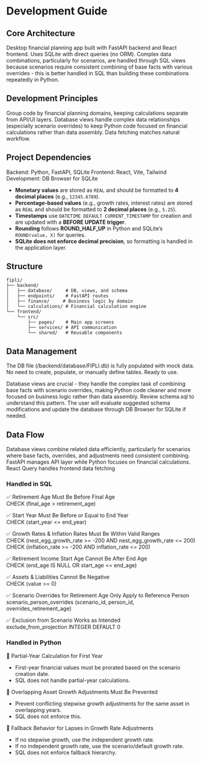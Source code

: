 # Development Guide

## Core Architecture
Desktop financial planning app built with FastAPI backend and React frontend. Uses SQLite with direct queries (no ORM). Complex data combinations, particularly for scenarios, are handled through SQL views because scenarios require consistent combining of base facts with various overrides - this is better handled in SQL than building these combinations repeatedly in Python.

## Development Principles
Group code by financial planning domains, keeping calculations separate from API/UI layers. Database views handle complex data relationships (especially scenario overrides) to keep Python code focused on financial calculations rather than data assembly. Data fetching matches natural workflow.

## Project Dependencies
Backend: Python, FastAPI, SQLite
Frontend: React, Vite, Tailwind
Development: DB Browser for SQLite


- **Monetary values** are stored as `REAL` and should be formatted to **4 decimal places** (e.g., `12345.6789`).  
- **Percentage-based values** (e.g., growth rates, interest rates) are stored as `REAL` and should be formatted to **2 decimal places** (e.g., `5.25`).  
- **Timestamps** use `DATETIME DEFAULT CURRENT_TIMESTAMP` for creation and are updated with a **BEFORE UPDATE trigger**.  
- **Rounding** follows **ROUND_HALF_UP** in Python and SQLite’s `ROUND(value, X)` for queries.  
- **SQLite does not enforce decimal precision**, so formatting is handled in the application layer.




## Structure
```
fipli/
├── backend/
│   ├── database/     # DB, views, and schema
│   ├── endpoints/    # FastAPI routes
│   ├── finance/     # Business logic by domain
│   └── calculations/ # Financial calculation engine
└── frontend/
    └── src/
        ├── pages/    # Main app screens
        ├── services/ # API communication
        └── shared/   # Reusable components
```

## Data Management
The DB file (/backend/database/FIPLI.db) is fully populated with mock data. No need to create, populate, or manually define tables. Ready to use.

Database views are crucial - they handle the complex task of combining base facts with scenario overrides, making Python code cleaner and more focused on business logic rather than data assembly. Review schema.sql to understand this pattern. The user will evaluate suggested schema modifications and update the database through DB Browser for SQLite if needed.

## Data Flow
Database views combine related data efficiently, particularly for scenarios where base facts, overrides, and adjustments need consistent combining. FastAPI manages API layer while Python focuses on financial calculations. React Query handles frontend data fetching


### Handled in SQL
✅ Retirement Age Must Be Before Final Age  
  CHECK (final_age > retirement_age)

✅ Start Year Must Be Before or Equal to End Year  
  CHECK (start_year <= end_year)

✅ Growth Rates & Inflation Rates Must Be Within Valid Ranges  
  CHECK (nest_egg_growth_rate >= -200 AND nest_egg_growth_rate <= 200)  
  CHECK (inflation_rate >= -200 AND inflation_rate <= 200)

✅ Retirement Income Start Age Cannot Be After End Age  
  CHECK (end_age IS NULL OR start_age <= end_age)

✅ Assets & Liabilities Cannot Be Negative  
  CHECK (value >= 0)

✅ Scenario Overrides for Retirement Age Only Apply to Reference Person  
  scenario_person_overrides (scenario_id, person_id, overrides_retirement_age)

✅ Exclusion from Scenario Works as Intended  
  exclude_from_projection INTEGER DEFAULT 0

### Handled in Python
🚨 Partial-Year Calculation for First Year  
  - First-year financial values must be prorated based on the scenario creation date.  
  - SQL does not handle partial-year calculations.

🚨 Overlapping Asset Growth Adjustments Must Be Prevented  
  - Prevent conflicting stepwise growth adjustments for the same asset in overlapping years.  
  - SQL does not enforce this.

🚨 Fallback Behavior for Lapses in Growth Rate Adjustments  
  - If no stepwise growth, use the independent growth rate.  
  - If no independent growth rate, use the scenario/default growth rate.  
  - SQL does not enforce fallback hierarchy.